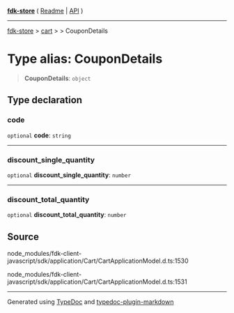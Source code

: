 [**fdk-store**](../../../README.md) ( [Readme](../../../README.md) \| [API](../../../API.md) )

---

[fdk-store](../../../API.md) > [cart](../../README.md) > [<internal>](../README.md) > CouponDetails

# Type alias: CouponDetails

> **CouponDetails**: `object`

## Type declaration

### code

`optional` **code**: `string`

---

### discount_single_quantity

`optional` **discount_single_quantity**: `number`

---

### discount_total_quantity

`optional` **discount_total_quantity**: `number`

## Source

node_modules/fdk-client-javascript/sdk/application/Cart/CartApplicationModel.d.ts:1530

node_modules/fdk-client-javascript/sdk/application/Cart/CartApplicationModel.d.ts:1531

---

Generated using [TypeDoc](https://typedoc.org/) and [typedoc-plugin-markdown](https://www.npmjs.com/package/typedoc-plugin-markdown)
